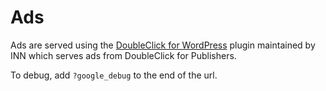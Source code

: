 # Ads

Ads are served using the [DoubleClick for WordPress](https://github.com/INN/DoubleClick-for-WordPress) plugin maintained by INN which serves ads from DoubleClick for Publishers.

To debug, add `?google_debug` to the end of the url. 